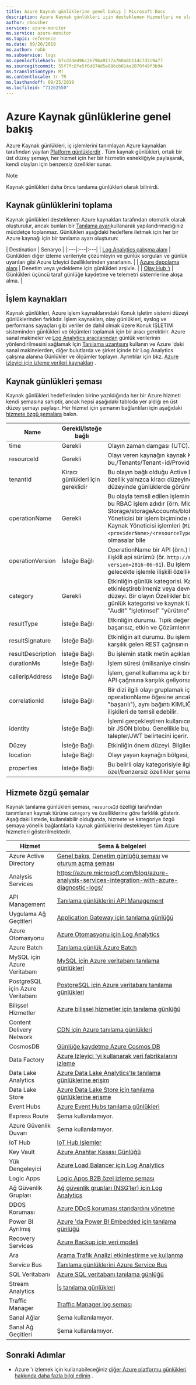 ```yaml
---
title: Azure Kaynak günlüklerine genel bakış | Microsoft Docs
description: Azure Kaynak günlükleri için desteklenen Hizmetleri ve olay şemasını anlayın.
author: rboucher
services: azure-monitor
ms.service: azure-monitor
ms.topic: reference
ms.date: 09/20/2019
ms.author: robb
ms.subservice: logs
ms.openlocfilehash: bfcd2ded96c2679ba9177a760a8b11dc7d2c9a77
ms.sourcegitcommit: 55f7fc8fe5f6d874d5e886cb014e2070f49f3b94
ms.translationtype: MT
ms.contentlocale: tr-TR
ms.lasthandoff: 09/25/2019
ms.locfileid: "71262550"
---
```

# <a name="azure-resource-logs-overview"></a>Azure Kaynak günlüklerine genel bakış
Azure Kaynak günlükleri, iç işlemlerini tanımlayan Azure kaynakları tarafından yayılan [Platform günlüklerdir](platform-logs-overview.md) . Tüm kaynak günlükleri, ortak bir üst düzey şemayı, her hizmet için her bir hizmetin esnekliğiyle paylaşarak, kendi olayları için benzersiz özellikler sunar.

> [!NOTE]
> Kaynak günlükleri daha önce tanılama günlükleri olarak bilinirdi.

## <a name="collecting-resource-logs"></a>Kaynak günlüklerini toplama
Kaynak günlükleri desteklenen Azure kaynakları tarafından otomatik olarak oluşturulur, ancak bunları bir [Tanılama ayarı](diagnostic-settings.md)kullanarak yapılandırmadığınız müddetçe toplanmaz. Günlükleri aşağıdaki hedeflere iletmek için her bir Azure kaynağı için bir tanılama ayarı oluşturun:

| Destination | Senaryo |
|:---|:---|:---|
| [Log Analytics çalışma alanı](resource-logs-collect-storage.md) | Günlükleri diğer izleme verileriyle çözümleyin ve günlük sorguları ve günlük uyarıları gibi Azure Izleyici özelliklerinden yararlanın. |
| [Azure depolama alanı](archive-diagnostic-logs.md) | Denetim veya yedekleme için günlükleri arşivle. |
| [Olay Hub 'ı](resource-logs-stream-event-hubs.md) | Günlükleri üçüncü taraf günlüğe kaydetme ve telemetri sistemlerine akışa alma.  |

## <a name="compute-resources"></a>İşlem kaynakları
Kaynak günlükleri, Azure işlem kaynaklarındaki Konuk işletim sistemi düzeyi günlüklerinden farklıdır. İşlem kaynakları, olay günlükleri, syslog ve performans sayaçları gibi veriler de dahil olmak üzere Konuk IŞLETIM sisteminden günlükleri ve ölçümleri toplamak için bir aracı gerektirir. Azure sanal makineler ve [Log Analytics aracılarından](agents-overview.md#log-analytics-agent) günlük verilerinin yönlendirilmesini sağlamak Için [Tanılama uzantısını](agents-overview.md#azure-diagnostic-extension) kullanın ve Azure 'daki sanal makinelerden, diğer bulutlarda ve şirket içinde bir Log Analytics çalışma alanına Günlükler ve ölçümler toplayın. Ayrıntılar için bkz. [Azure izleyici için izleme verileri kaynakları](data-sources.md) .

## <a name="resource-logs-schema"></a>Kaynak günlükleri şeması
Kaynak günlükleri hedeflerinden birine yazıldığında her bir Azure hizmeti kendi şemasına sahiptir, ancak hepsi aşağıdaki tabloda yer aldığı en üst düzey şemayı paylaşır. Her hizmet için şemanın bağlantıları için aşağıdaki [hizmete özgü şemalara](#service-specific-schemas) bakın. 

| Name | Gerekli/Isteğe bağlı | Açıklama |
|---|---|---|
| time | Gerekli | Olayın zaman damgası (UTC). |
| resourceId | Gerekli | Olayı veren kaynağın kaynak KIMLIĞI. Kiracı Hizmetleri için bu,/Tenants/Tenant-id/Providers/Provider-nameformundadır. |
| tenantId | Kiracı günlükleri için gereklidir | Bu olayın bağlı olduğu Active Directory kiracının kiracı KIMLIĞI. Bu özellik yalnızca kiracı düzeyindeki Günlükler için kullanılır, kaynak düzeyinde günlüklerde görünmez. |
| operationName | Gerekli | Bu olayla temsil edilen işlemin adı. Olay bir RBAC işlemini gösteriyorsa, bu RBAC işlem adıdır (örn. Microsoft. Storage/storageAccounts/blobServices/blob/Read). Genellikle Kaynak Yöneticisi bir işlem biçiminde modellenmiştir, bunlar gerçek belgelenmiş Kaynak Yöneticisi işlemleri (`Microsoft.<providerName>/<resourceType>/<subtype>/<Write/Read/Delete/Action>`) olmasalar bile |
| operationVersion | İsteğe Bağlı | OperationName bir API (örn.) kullanılarak gerçekleştirildiyse, işlemle ilişkili api sürümü (ör. `http://myservice.windowsazure.net/object?api-version=2016-06-01`). Bu işleme karşılık gelen bir API yoksa, sürüm, gelecekte işlemle ilişkili özellikler, bu işlemin sürümünü temsil eder. |
| category | Gerekli | Etkinliğin günlük kategorisi. Kategori, belirli bir kaynaktaki günlükleri etkinleştirebilmeniz veya devre dışı bırakabilmeniz için gereken ayrıntı düzeyi. Bir olayın Özellikler blobu içinde görünen özellikler, belirli bir günlük kategorisi ve kaynak türü içinde aynıdır. Tipik günlük kategorileri "Audit" "Işletimsel" "yürütme" ve "Istek" dir. |
| resultType | İsteğe Bağlı | Etkinliğin durumu. Tipik değerler başlangıç, devam etme, başarılı, başarısız, etkin ve Çözümlenmiş. |
| resultSignature | İsteğe Bağlı | Etkinliğin alt durumu. Bu işlem bir REST API çağrısına karşılık geliyorsa, karşılık gelen REST çağrısının HTTP durum kodudur. |
| resultDescription | İsteğe Bağlı | Bu işlemin statik metin açıklaması, örn. "Depolama dosyası Al". |
| durationMs | İsteğe Bağlı | İşlem süresi (milisaniye cinsinden). |
| callerIpAddress | İsteğe Bağlı | İşlem, genel kullanıma açık bir IP adresine sahip bir varlıktan gelen bir API çağrısına karşılık geliyorsa, çağıran IP adresi. |
| correlationId | İsteğe Bağlı | Bir dizi ilgili olayı gruplamak için kullanılan GUID. Genellikle, iki olay aynı operationName öğesine ancak iki farklı durum (örn. "Başlatıldı" ve "başarılı"), aynı bağıntı KIMLIĞINI paylaşır. Bu, olaylar arasındaki diğer ilişkileri de temsil edebilir. |
| identity | İsteğe Bağlı | İşlemi gerçekleştiren kullanıcının veya uygulamanın kimliğini açıklayan bir JSON blobu. Genellikle bu, Active Directory 'den yetkilendirme ve talepler/JWT belirtecini içerir. |
| Düzey | İsteğe Bağlı | Etkinliğin önem düzeyi. Bilgilendirici, uyarı, hata veya kritik bir olmalıdır. |
| location | İsteğe Bağlı | Olayı yayan kaynağın bölgesi, örn. "Doğu ABD" veya "Fransa Güney" |
| properties | İsteğe Bağlı | Bu belirli olay kategorisiyle ilgili genişletilmiş özellikler. Tüm özel/benzersiz özellikler şemanın "Bölüm B" içinde yerleştirilmelidir. |

## <a name="service-specific-schemas"></a>Hizmete özgü şemalar
Kaynak tanılama günlükleri şeması, `resourceId` özelliği tarafından tanımlanan kaynak türüne `category` ve özelliklerine göre farklılık gösterir. Aşağıdaki listede, kullanılabilir olduğunda, hizmete ve kategoriye özgü şemaya yönelik bağlantılarla kaynak günlüklerini destekleyen tüm Azure hizmetleri gösterilmektedir.

| Hizmet | Şema & belgeleri |
| --- | --- |
| Azure Active Directory | [Genel bakış](../../active-directory/reports-monitoring/concept-activity-logs-azure-monitor.md), [Denetim günlüğü şeması](../../active-directory/reports-monitoring/reference-azure-monitor-audit-log-schema.md) ve [oturum açma şeması](../../active-directory/reports-monitoring/reference-azure-monitor-sign-ins-log-schema.md) |
| Analysis Services | https://azure.microsoft.com/blog/azure-analysis-services-integration-with-azure-diagnostic-logs/ |
| API Management | [Tanılama günlüklerini API Management](../../api-management/api-management-howto-use-azure-monitor.md#diagnostic-logs) |
| Uygulama Ağ Geçitleri |[Application Gateway için tanılama günlüğü](../../application-gateway/application-gateway-diagnostics.md) |
| Azure Otomasyonu |[Azure Otomasyonu için Log Analytics](../../automation/automation-manage-send-joblogs-log-analytics.md) |
| Azure Batch |[Tanılama günlük Azure Batch](../../batch/batch-diagnostics.md) |
| MySQL için Azure Veritabanı | [MySQL için Azure veritabanı tanılama günlükleri](../../mysql/concepts-server-logs.md#diagnostic-logs) |
| PostgreSQL için Azure Veritabanı | [PostgreSQL için Azure veritabanı tanılama günlükleri](../../postgresql/concepts-server-logs.md#diagnostic-logs) |
| Bilişsel Hizmetler | [Azure bilişsel hizmetler için tanılama günlüğü](../../cognitive-services/diagnostic-logging.md) |
| Content Delivery Network | [CDN için Azure tanılama günlükleri](../../cdn/cdn-azure-diagnostic-logs.md) |
| CosmosDB | [Günlüğe kaydetme Azure Cosmos DB](../../cosmos-db/logging.md) |
| Data Factory | [Azure Izleyici 'yi kullanarak veri fabrikalarını izleme](../../data-factory/monitor-using-azure-monitor.md) |
| Data Lake Analytics |[Azure Data Lake Analytics’te tanılama günlüklerine erişim](../../data-lake-analytics/data-lake-analytics-diagnostic-logs.md) |
| Data Lake Store |[Azure Data Lake Store için tanılama günlüklerine erişme](../../data-lake-store/data-lake-store-diagnostic-logs.md) |
| Event Hubs |[Azure Event Hubs tanılama günlükleri](../../event-hubs/event-hubs-diagnostic-logs.md) |
| Express Route | Şema kullanılamıyor. |
| Azure Güvenlik Duvarı | Şema kullanılamıyor. |
| IoT Hub | [IoT Hub Işlemler](../../iot-hub/iot-hub-monitor-resource-health.md#use-azure-monitor) |
| Key Vault |[Azure Anahtar Kasası Günlüğü](../../key-vault/key-vault-logging.md) |
| Yük Dengeleyici |[Azure Load Balancer için Log Analytics](../../load-balancer/load-balancer-monitor-log.md) |
| Logic Apps |[Logic Apps B2B özel izleme şeması](../../logic-apps/logic-apps-track-integration-account-custom-tracking-schema.md) |
| Ağ Güvenlik Grupları |[Ağ güvenlik grupları (NSG’ler) için Log Analytics](../../virtual-network/virtual-network-nsg-manage-log.md) |
| DDOS Koruması | [Azure DDoS koruması standardını yönetme](../../virtual-network/manage-ddos-protection.md) |
| Power BI Ayrılmış | [Azure 'da Power BI Embedded için tanılama günlüğü](https://docs.microsoft.com/power-bi/developer/azure-pbie-diag-logs) |
| Recovery Services | [Azure Backup için veri modeli](../../backup/backup-azure-reports-data-model.md)|
| Ara |[Arama Trafik Analizi etkinleştirme ve kullanma](../../search/search-traffic-analytics.md) |
| Service Bus |[Tanılama günlüklerini Azure Service Bus](../../service-bus-messaging/service-bus-diagnostic-logs.md) |
| SQL Veritabanı | [Azure SQL veritabanı tanılama günlüğü](../../sql-database/sql-database-metrics-diag-logging.md) |
| Stream Analytics |[İş tanılama günlükleri](../../stream-analytics/stream-analytics-job-diagnostic-logs.md) |
| Traffic Manager | [Traffic Manager log şeması](../../traffic-manager/traffic-manager-diagnostic-logs.md) |
| Sanal Ağlar | Şema kullanılamıyor. |
| Sanal Ağ Geçitleri | Şema kullanılamıyor. |

## <a name="next-steps"></a>Sonraki Adımlar

* Azure 'ı izlemek için kullanabileceğiniz [diğer Azure platformu günlükleri hakkında daha fazla bilgi edinin](platform-logs-overview.md) .
